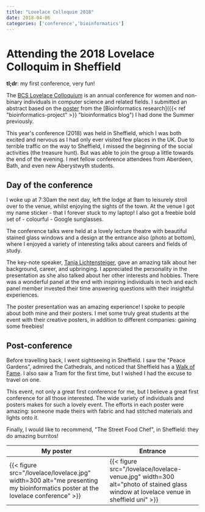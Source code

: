 ```yaml
---
title: "Lovelace Colloquim 2018"
date: 2018-04-06
categories: ['conference','bioinformatics']
---
```


# Attending the 2018 Lovelace Colloquim in Sheffield

**tl;dr**: my first conference, very fun!

The [BCS Lovelace Colloquium](https://bcswomenlovelace.bcs.org/ "BCS Lovelace Colloquium") is an annual conference for women and non-binary individuals in computer science and related fields.
I submitted an abstract based on the [poster](https://github.com/sap218/misc/blob/master/bioinformatics_poster.pdf "my bioinformatics poster") from the [Bioinformatics research]({{< ref "bioinformatics-project" >}} "bioinformatics blog") I had done the Summer previously.

This year's conference (2018) was held in Sheffield, which I was both excited and nervous as I had only ever visited few places in the UK.
Due to terrible traffic on the way to Sheffield, I missed the beginning of the social activities (the treasure hunt). But was able to join the group a little towards the end of the evening.
I met fellow conference attendees from Aberdeen, Bath, and even new Aberystwyth students.

## Day of the conference

I woke up at 7:30am the next day, left the lodge at 9am to leisurely stroll over to the venue, whilst enjoying the sights of the town.
At the venue I got my name sticker - that I forever stuck to my laptop! I also got a freebie bold set of - colourful - Google sunglasses.

The conference talks were held at a lovely lecture theatre with beautiful stained glass windows and a design at the entrance also (photo at bottom), where I enjoyed a variety of interesting talks about careers and fields of study.

The key-note speaker, [Tanja Lichtensteiger](https://twitter.com/grappleshark "Lovelace key-note Tanja Lichtensteiger"), gave an amazing talk about her background, career, and upbringing. I appreciated the personality in the presentation as she also talked about her other interests and hobbies.
There was a wonderful panel at the end with inspiring individuals in tech and each panel member invested their time answering questions with their insightful experiences.

The poster presentation was an amazing experience! I spoke to people about both mine and their posters.
I met some truly great students at the event with their creative posters, in addition to different companies: gaining some freebies!

## Post-conference

Before travelling back, I went sightseeing in Sheffield. I saw the "Peace Gardens", admired the Cathedrals, and noticed that Sheffield has a [Walk of Fame](https://twitter.com/sap218/status/979465936976662536 "my picture of Sheffield's Walk of Fame"). I also saw a Tram for the first time, but I wished I had the excuse to travel on one.

This event, not only a great first conference for me, but I believe a great first conference for all those interested.
The wide variety of individuals and posters makes for such a lovely event. The efforts in each poster were amazing: someone made theirs with fabric and had stitched materials and lights onto it.

Finally, I would like to recommend, "The Street Food Chef", in Sheffield: they do amazing burritos!

| My poster | Entrance |
| -------- | ------- |
| {{< figure src="/lovelace/lovelace.jpg" width=300 alt="me presenting my bioinformatics poster at the lovelace conference" >}} | {{< figure src="/lovelace/lovelace-venue.jpg" width=300 alt="photo of stained glass window at lovelace venue in sheffield uni" >}} |
